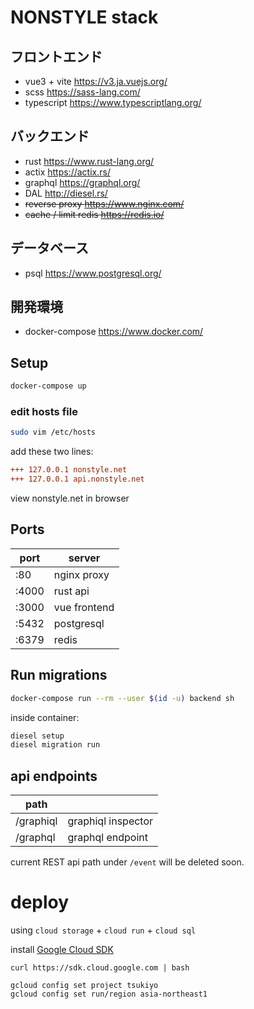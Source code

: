 # NONSTYLE stack

## フロントエンド

- vue3 + vite https://v3.ja.vuejs.org/
- scss https://sass-lang.com/
- typescript https://www.typescriptlang.org/

## バックエンド

- rust https://www.rust-lang.org/
- actix https://actix.rs/
- graphql https://graphql.org/
- DAL http://diesel.rs/
- <del> reverse proxy https://www.nginx.com/ </del>
- <del> cache / limit redis https://redis.io/ </del>

## データベース

- psql https://www.postgresql.org/

## 開発環境

- docker-compose https://www.docker.com/

## Setup

```sh
docker-compose up
```

### edit hosts file

```sh
sudo vim /etc/hosts
```

add these two lines:

```diff
+++ 127.0.0.1 nonstyle.net
+++ 127.0.0.1 api.nonstyle.net
```

view nonstyle.net in browser

## Ports

| port  | server       |
| ----- | ------------ |
| :80   | nginx proxy  |
| :4000 | rust api     |
| :3000 | vue frontend |
| :5432 | postgresql   |
| :6379 | redis        |

## Run migrations

```sh
docker-compose run --rm --user $(id -u) backend sh
```

inside container:

```sh
diesel setup
diesel migration run
```

## api endpoints

| path      |                    |
| --------- | ------------------ |
| /graphiql | graphiql inspector |
| /graphql  | graphql endpoint   |

current REST api path under `/event` will be deleted soon.

# deploy

using `cloud storage` + `cloud run` + `cloud sql`

install [Google Cloud SDK](https://cloud.google.com/sdk/docs/install)

```
curl https://sdk.cloud.google.com | bash

gcloud config set project tsukiyo
gcloud config set run/region asia-northeast1
```
